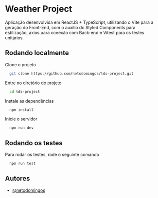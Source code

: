 
# Weather Project 
Aplicação desenvolvida em ReactJS + TypeScript, utilizando o Vite para a geração do Front-End, com o auxilio do Styled Components para estilização, axios para conexão com Back-end e Vitest para os testes unitários.
  
## Rodando localmente

Clone o projeto

```bash
  git clone https://github.com/netodomingos/tds-project.git
```

Entre no diretório do projeto

```bash
  cd tds-project
```

Instale as dependências

```bash
  npm install
```

Inicie o servidor

```bash
  npm run dev
```

## Rodando os testes

Para rodar os testes, rode o seguinte comando

```bash
  npm run test
```

## Autores

- [@netodomingos](https://github.com/netodomingos)
